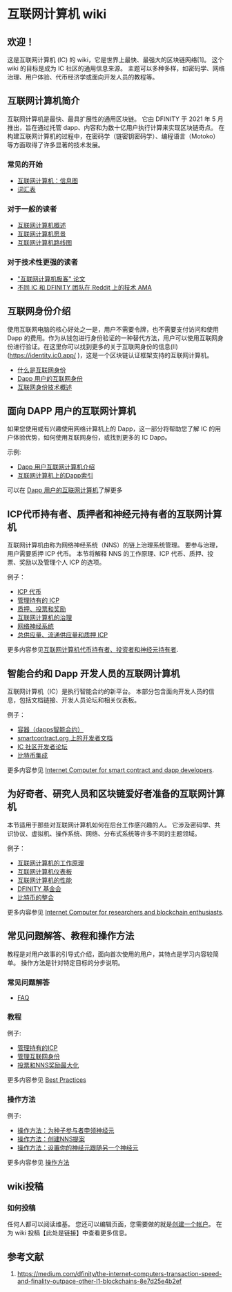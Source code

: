 # 互联网计算机 wiki

## 欢迎！

这是互联网计算机 (IC) 的 wiki，它是世界上最快、最强大的区块链网络[1]。 这个wiki 的目标是成为 IC 社区的通用信息来源。 主题可以多种多样，如密码学、网络治理、用户体验、代币经济学或面向开发人员的教程等。

## 互联网计算机简介

互联网计算机是最快、最具扩展性的通用区块链。 它由 DFINITY 于 2021 年 5 月推出，旨在通过托管 dapp、内容和为数十亿用户执行计算来实现区块链奇点。 在构建互联网计算机的过程中，在密码学（链密钥密码学）、编程语言（Motoko）等方面取得了许多显著的技术发展。

### 常见的开始

- [互联网计算机：信息图](https://dfinity.org/icig.pdf)
- [词汇表](wiki/1.互联网计算机介绍/1.1词汇表.md)

### 对于一般的读者

- [互联网计算机概述](wiki/1.互联网计算机介绍/1.2互联网计算机概述.md)
- [互联网计算机愿景](wiki/1.互联网计算机介绍/1.3互联网计算机愿景.md)
- [互联网计算机路线图](https://dfinity.org/roadmap/)

### 对于技术性更强的读者

- ["互联网计算机极客" 论文](https://eprint.iacr.org/2022/087)
- [不同 IC 和 DFINITY 团队在 Reddit 上的技术 AMA](https://www.reddit.com/r/dfinity/comments/ozboyi/megathread_technical_amas/)

## 互联网身份介绍

使用互联网电脑的核心好处之一是，用户不需要令牌，也不需要支付访问和使用 Dapp 的费用。作为从钱包进行身份验证的一种替代方法，用户可以使用互联网身份进行验证。在这里你可以找到更多的关于互联网身份的信息(II)(https://identity.ic0.app/ )，这是一个区块链认证框架支持的互联网计算机。

- [什么是互联网身份](wiki/2.互联网身份介绍/2.1什么是互联网身份.md)
- [Dapp 用户的互联网身份](wiki/2.互联网身份介绍/2.2Dapp用户的互联网身份.md)
- [互联网身份技术概述](wiki/2.互联网身份介绍/2.3互联网身份技术概述.md)

## 面向 DAPP 用户的互联网计算机

如果您使用或有兴趣使用网络计算机上的 Dapp，这一部分将帮助您了解 IC 的用户体验优势，如何使用互联网身份，或找到更多的 IC Dapp。

示例:

- [Dapp 用户互联网计算机介绍](wiki/3.面向Dapp用户的互联网计算机/3.1Dapp用户的互联网计算机介绍.md)
- [互联网计算机上的Dapp索引](wiki/3.面向Dapp用户的互联网计算机/3.2互联网计算机上的Dapp索引.md)

可以在 [Dapp 用户的互联网计算机](wiki/3.面向Dapp用户的互联网计算机/3.3Dapp用户的互联网计算机.md)了解更多

## ICP代币持有者、质押者和神经元持有者的互联网计算机

互联网计算机由称为网络神经系统（NNS）的链上治理系统管理。 要参与治理，用户需要质押 ICP 代币。 本节将解释 NNS 的工作原理、ICP 代币、质押、投票、奖励以及管理个人 ICP 的选项。

例子：

- [ICP 代币](wiki/4.ICP代币持有者、质押者和神经元持有者的互联网计算机/4.1ICP代币.md)
- [管理持有的 ICP](wiki/4.ICP代币持有者、质押者和神经元持有者的互联网计算机/4.2管理持有的ICP.md)
- [质押、投票和奖励](wiki/4.ICP代币持有者、质押者和神经元持有者的互联网计算机/4.3质押、投票和奖励.md)
- [互联网计算机的治理](wiki/4.ICP代币持有者、质押者和神经元持有者的互联网计算机/4.4互联网计算机的治理.md)
- [网络神经系统](wiki/4.ICP代币持有者、质押者和神经元持有者的互联网计算机/4.5网络神经系统.md)
- [总供应量、流通供应量和质押 ICP](wiki/4.ICP代币持有者、质押者和神经元持有者的互联网计算机/4.6总供应量、流通供应量和质押ICP.md)

更多内容参见[互联网计算机代币持有者、投资者和神经元持有者](wiki/4.ICP代币持有者、质押者和神经元持有者的互联网计算机/4.7互联网计算机代币持有者、投资者和神经元持有者.md).

## 智能合约和 Dapp 开发人员的互联网计算机

互联网计算机（IC）是执行智能合约的新平台。 本部分包含面向开发人员的信息，包括文档链接、开发人员论坛和相关仪表板。

例子：

- [容器（dapps智能合约）](wiki/5.智能合约和Dapp开发人员的互联网计算机/5.1容器（dapps智能合约）.md)
- [smartcontract.org 上的开发者文档](https://smartcontracts.org/)
- [IC 社区开发者论坛](https://forum.dfinity.org/)
- [比特币集成](wiki/5.智能合约和Dapp开发人员的互联网计算机/5.2比特币集成.md)

更多内容参见 [Internet Computer for smart contract and dapp developers](https://wiki.internetcomputer.org/wiki/Internet_Computer_for_smart_contract_and_dapp_developers).

## 为好奇者、研究人员和区块链爱好者准备的互联网计算机

本节适用于那些对互联网计算机如何在后台工作感兴趣的人。 它涉及密码学、共识协议、虚拟机、操作系统、网络、分布式系统等许多不同的主题领域。

例子：

- [互联网计算机的工作原理](https://dfinity.org/howitworks/)
- [互联网计算机仪表板](https://dashboard.internetcomputer.org/)
- [互联网计算机的性能](wiki/6.为好奇者、研究人员和区块链爱好者准备的互联网计算机/6.1互联网计算机的性能.md)
- [DFINITY 基金会](wiki/6.为好奇者、研究人员和区块链爱好者准备的互联网计算机/6.2DFINITY基金会.md)
- [比特币的整合](wiki/5.智能合约和Dapp开发人员的互联网计算机/5.2比特币集成.md)

更多内容参见 [Internet Computer for researchers and blockchain enthusiasts](https://wiki.internetcomputer.org/w/index.php?title=Internet_Computer_for_researchers_and_blockchain_enthusiasts&action=edit&redlink=1).

## 常见问题解答、教程和操作方法

教程是对用户故事的引导式介绍，面向首次使用的用户，其特点是学习内容较简单。 操作方法是针对特定目标的分步说明。

### 常见问题解答

- [FAQ](wiki/7.常见问题解答、教程和操作方法/7.1FAQ.md)

### 教程

例子:

- [管理持有的ICP](wiki/4.ICP代币持有者、质押者和神经元持有者的互联网计算机/4.2管理持有的ICP.md)
- [管理互联网身份](wiki/7.常见问题解答、教程和操作方法/7.2管理互联网身份.md)
- [投票和NNS奖励最大化](wiki/7.常见问题解答、教程和操作方法/7.3投票和NNS奖励最大化.md)

更多内容参见 [Best Practices](https://wiki.internetcomputer.org/wiki/Best_Practices)

### 操作方法

例子:

- [操作方法：为种子参与者申领神经元](wiki/7.常见问题解答、教程和操作方法/7.5操作方法：为种子参与者申领神经元.md)
- [操作方法：创建NNS提案](wiki/7.常见问题解答、教程和操作方法/7.6操作方法：创建NNS提案.md)
- [操作方法：设置你的神经元跟随另一个神经元](wiki/7.常见问题解答、教程和操作方法/7.7操作方法：设置你的神经元跟随另一个神经元.md)


更多内容参见 [操作方法](wiki/7.常见问题解答、教程和操作方法/7.8操作方法集合（how-tos）.md)

## wiki投稿

### 如何投稿

任何人都可以阅读维基。 您还可以编辑页面，您需要做的就是[创建一个帐户](https://wiki.internetcomputer.org/wiki/Special:CreateAccount)。 在为 wiki 投稿【此处是链接】中查看更多信息。

## 参考文献

1.  https://medium.com/dfinity/the-internet-computers-transaction-speed-and-finality-outpace-other-l1-blockchains-8e7d25e4b2ef



